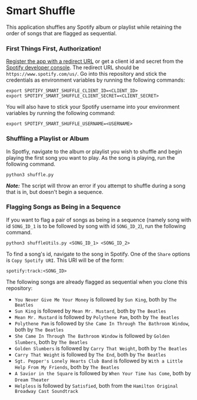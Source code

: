 # Smart Shuffle

This application shuffles any Spotify album or playlist while retaining the order of songs that are flagged as sequential.

### First Things First, Authorization!

[Register the app with a redirect URL](https://developer.spotify.com/documentation/general/guides/app-settings/) or get a client id and secret from the [Spotify developer console](https://developer.spotify.com/dashboard). The redirect URL should be `https://www.spotify.com/us/`.
Go into this repository and stick the credentials as environment variables by running the following commands:

```
export SPOTIFY_SMART_SHUFFLE_CLIENT_ID=<CLIENT_ID>
export SPOTIFY_SMART_SHUFFLE_CLIENT_SECRET=<CLIENT_SECRET>
```

You will also have to stick your Spotify username into your environment variables by running the following command:

```
export SPOTIFY_SMART_SHUFFLE_USERNAME=<USERNAME>
```

### Shuffling a Playlist or Album

In Spotfiy, navigate to the album or playlist you wish to shuffle and begin playing the first song you want to play. As the song is playing, run the following command.

`python3 shuffle.py`

***Note:*** The script will throw an error if you attempt to shuffle during a song that is in, but doesn't begin a sequence.

### Flagging Songs as Being in a Sequence

If you want to flag a pair of songs as being in a sequence (namely song with id `SONG_ID_1` is to be followed by song with id `SONG_ID_2`), run the following command.

`python3 shuffleUtils.py <SONG_ID_1> <SONG_ID_2>`

To find a song's id, navigate to the song in Spotify. One of the `Share` options is `Copy Spotify URI`. This URI will be of the form:

`spotify:track:<SONG_ID>`

The following songs are already flagged as sequential when you clone this repository:

* `You Never Give Me Your Money` is followed by `Sun King`, both by `The Beatles`
* `Sun King` is followed by `Mean Mr. Mustard`, both by `The Beatles`
* `Mean Mr. Mustard` is followed by `Polythene Pam`, both by `The Beatles`
* `Polythene Pam` is followed by `She Came In Through The Bathroom Window`, both by `The Beatles`
* `She Came In Through The Bathroom Window` is followed by `Golden Slumbers`, both by `The Beatles`
* `Golden Slumbers` is followed by `Carry That Weight`, both by `The Beatles`
* `Carry That Weight` is followed by `The End`, both by `The Beatles`
* `Sgt. Pepper's Lonely Hearts Club Band` is followed by `With a Little Help From My Friends`, both by `The Beatles`
* `A Savior in the Square` is followed by `When Your Time has Come`, both by `Dream Theater`
* `Helpless` is followed by `Satisfied`, both from the `Hamilton Original Broadway Cast Soundtrack`
